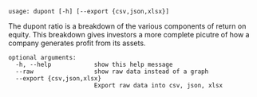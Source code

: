 ```
usage: dupont [-h] [--export {csv,json,xlsx}]
```
The dupont ratio is a breakdown of the various components of return on equity. This breakdown gives investors a more complete picutre of how a company generates profit from its assets.

```
optional arguments:
  -h, --help            show this help message
  --raw                 show raw data instead of a graph
  --export {csv,json,xlsx}
                        Export raw data into csv, json, xlsx

